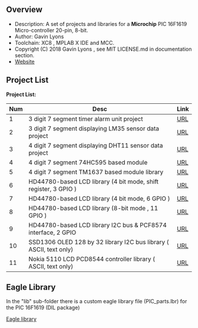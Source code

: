 
Overview
--------------------------------------------
* Description: A set of projects and libraries for a **Microchip** 
 PIC 16F1619 Micro-controller 20-pin, 8-bit.
* Author: Gavin Lyons 
* Toolchain: XC8 , MPLAB X IDE and MCC.
* Copyright (C) 2018 Gavin Lyons , see MIT LICENSE.md in documentation section.
* [Website](https://gavinlyonsrepo.github.io/)

Project List
-----------------------------------------
**Project List:**

| Num | Desc | Link |
| --- | --- | --- |
| 1 |  3 digit 7 segment timer alarm unit project| [URL](projects/Timer) |
| 2 |  3 digit 7 segment displaying LM35 sensor data project | [URL](projects/LM35) |
| 3  | 4 digit 7 segment displaying DHT11 sensor data project| [URL](projects/DHT11) |
| 4 |  4 digit 7 segment 74HC595 based module | [URL](projects/SevenSegModule) |
| 5 |  4 digit 7 segment TM1637 based module library | [URL](projects/TM1637) |
| 6 |  HD44780-based LCD  library (4 bit mode, shift register, 3 GPIO ) | [URL](projects/LCD16x02)|
| 7 |  HD44780-based LCD  library (4 bit mode, 6 GPIO ) | [URL](projects/LCD16X02_4bit_2)|
| 8 |  HD44780-based LCD  library  (8-bit mode , 11 GPIO )| [URL](projects/LCD16x02_8bit)  |
| 9 |  HD44780-based LCD  library I2C bus & PCF8574 interface,  2 GPIO  |[URL](projects/LCD16x02_I2C)  |
| 10 |  SSD1306 OLED 128 by 32 library I2C bus library ( ASCII, text only) | [URL](projects/OLED_I2C)|
| 11 |  Nokia 5110 LCD PCD8544 controller library ( ASCII, text only)  | [URL](projects/NOKIA) |

Eagle Library
--------------
In the "lib" sub-folder there is a custom eagle library file (PIC_parts.lbr) for the PIC 16F1619 (DIL package)
 
 [Eagle library](docs/eagle/eagle_lib)

